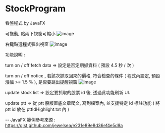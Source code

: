 # StockProgram
看盤程式  by JavaFX

可拖動, 點兩下視窗可縮小
![image](https://github.com/OscarQiu0817/StockProgram/assets/44765969/aa6d6a3a-2abd-4c72-9bc2-dd25c0fff33e)


右鍵點選程式彈出視窗
![image](https://github.com/OscarQiu0817/StockProgram/assets/44765969/92ddc93d-2d2f-43d0-bc29-24cc7ca07534)

功能說明 : 

turn on / off fetch data => 設定是否定期抓資料 ( 預設 4.5 秒 / 次 )

turn on / off notice , 若該次抓取回來的價格, 符合檢查的條件 ( 程式內設定, 預設漲幅 >= 1.5 % ), 是否要跳出提醒視窗
![image](https://github.com/OscarQiu0817/StockProgram/assets/44765969/69403cbf-5d40-4e96-9b57-d9882ab9bb5c)

update stock list => 設定要抓取的股票 id 後, 透過此功能刷新 UI.

update ptt => 從 ptt 股版置底文章爬文, 寫到檔案內, 並支援特定 id 標註功能 ( 將ptt id 放在 pttIdHighlight.txt 內 )


-- JavaFX 範例參考來源 : https://gist.github.com/jewelsea/e231e89e8d36ef4e5d8a
